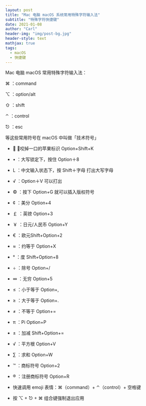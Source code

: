 ```yaml
---
layout: post
title: "Mac 电脑 macOS 系统常用特殊字符输入法"
subtitle: "特殊字符快捷键"
date: 2021-01-08
author: "Carl"
header-img: "img/post-bg.jpg"
header-style: text
mathjax: true
tags: 
  - macOS
  - 快捷键
---
```


Mac 电脑 macOS 常用特殊字符输入法：

⌘	：command

⌥	：option/alt

⇧	：shift

⌃	：control

⎋	：esc

等这些常用符号在 macOS 中叫做「技术符号」

* 	：咬掉一口的苹果标识 Option+Shift+K

* •	：大写锁定下，按住 Option＋8

* L	：中文输入状态下，按 Shift＋字母 打出大写字母

* √	：Option＋V 可以打出

* ©	：按下 Option+G 就可以插入版权符号
* ¢	：美分 Option+4

* ￡	：英镑 Option+3
* ￥	：日元/人民币 Option+Y
* €	：欧元Shift+Option+2
* ≈	：约等于 Option+X
* °	：度 Shift+Option+8
* ÷	：除号 Option+/
* ∞	：无穷 Option+5
* ≤	：小于等于 Option+,
* ≥	：大于等于 Option+.
* ≠	：不等于 Option+=
* π	：Pi Option+P
* ±	：加减 Shift+Option+=
* √	：平方根 Option+V
* ∑	：求和 Option+W
* ™	：商标符号 Option+2 
* ®	：注册商标符号 Option+R
* 快速调用 emoji 表情：⌘（command）+ ⌃（control）+ 空格键
* 按 ⌥ + ⎋ + ⌘ 组合键强制退出应用